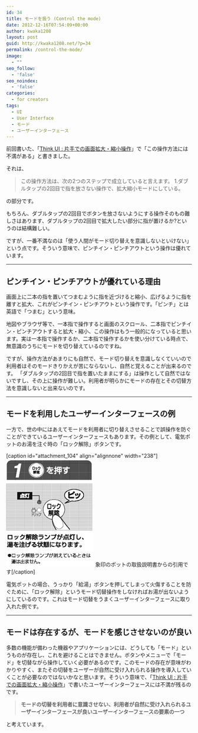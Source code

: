 ```yaml
---
id: 34
title: モードを扱う (Control the mode)
date: 2012-12-16T07:54:09+00:00
author: kwaka1208
layout: post
guid: http://kwaka1208.net/?p=34
permalink: /control-the-mode/
image:
  - ""
seo_follow:
  - 'false'
seo_noindex:
  - 'false'
categories:
  - for creators
tags:
  - UI
  - User Interface
  - モード
  - ユーザーインターフェース
---
```

前回書いた、「<a href="http://kwaka1208.net/zoom-control-with-one-hand/" title="Think UI : 片手での画面拡大・縮小操作(Zoom control with one hand)">Think UI : 片手での画面拡大・縮小操作</a>」で「この操作方法には不満がある」と書きました。

それは、
<blockquote>この操作方法は、次の2つのステップで成立していると言えます。
1.ダブルタップの2回目で指を放さない操作で、拡大縮小モードにしている。
</blockquote>
の部分です。

もちろん、ダブルタップの2回目でボタンを放さないようにする操作そのもの難しさはあります、ダブルタップの2回目で拡大したい部分に指が置けるか?というのは結構難しい。

ですが、一番不満なのは「使う人間がモード切り替えを意識しないといけない」という点です。そういう意味で、ピンチイン・ピンチアウトという操作は優れています。
<hr>
<h2>ピンチイン・ピンチアウトが優れている理由</h2>
画面上に二本の指を置いてつまむように指を近づけると縮小、広げるように指を離すと拡大、これがピンチイン・ピンチアウトという操作です。「ピンチ」とは英語で「つまむ」という意味。

地図やブラウザ等で、一本指で操作すると画面のスクロール、二本指でピンチイン・ピンチアウトすると拡大・縮小、この操作はもう一般的になっていると思います。実は一本指で操作するか、二本指で操作するかを使い分けている時点で、無意識のうちにモードを切り替えているのですね。

ですが、操作方法があまりにも自然で、モード切り替えを意識しなくていいので利用者はそのモードきりかえが苦にならないし、自然と覚えることが出来るのです。
「ダブルタップの2回目で指を置いたままにする」は操作として自然ではないですし、その上に操作が難しい。利用者が明らかにモードの存在とその切替方法を意識しないと出来ないのです。

<hr>
<h2>モードを利用したユーザーインターフェースの例</h2>
一方で、世の中にはあえてモードを利用者に切り替えさせることで誤操作を防ぐことができているユーザーインターフェースもあります。その例として、電気ポットのお湯を注ぐ時の「ロック解除」ボタンです。

[caption id="attachment_104" align="alignnone" width="238"]<img src="/assets/images/2012/12/pot.png" alt="象印のポットの取扱説明書からの引用です" width="238" height="292" class="size-full wp-image-104" /> 象印のポットの取扱説明書からの引用です[/caption]

電気ポットの場合、うっかり「給湯」ボタンを押してしまって火傷することを防ぐために、「ロック解除」というモード切替操作をしなければお湯が出ないようにしているのです。これはモード切替をうまくユーザーインターフェースに取り入れた例です。
<hr>
<h2>モードは存在するが、モードを感じさせないのが良い</h2>
多数の機能が備わった機器やアプリケーションには、どうしても「モード」というものが存在し、これを避けることはできません。ボタンやメニューで「モード」を切替ながら操作していく必要があるのです。このモードの存在が意味がわかりやすく、またその切替をユーザーが自然に受け入れられる操作を導入していくことが必要なのではないかなと思います。そういう意味で、「<a href="http://kwaka1208.net/zoom-control-with-one-hand/" title="Think UI : 片手での画面拡大・縮小操作(Zoom control with one hand)">Think UI : 片手での画面拡大・縮小操作</a>」で書いたユーザーインターフェースには不満が残るのです。

<blockquote><strong>モードの切替を利用者に意識させない、利用者が自然に受け入れられるユーザーインターフェースが良いユーザーインターフェースの要素の一つ</strong>
</blockquote>

と考えています。